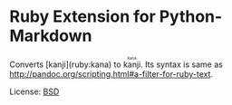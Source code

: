 Ruby Extension for Python-Markdown
==================================

Converts \[kanji](ruby:kana) to <ruby><rb>kanji</rb><rp>(</rp><rt>kana</rt><rp>)</rp></ruby>.
Its syntax is same as http://pandoc.org/scripting.html#a-filter-for-ruby-text.

License: [BSD](http://www.opensource.org/licenses/bsd-license.php)
